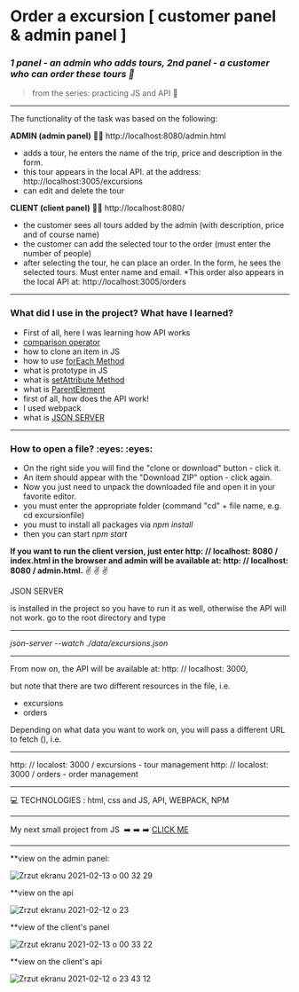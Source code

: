 

<h1> Order a excursion [ customer panel & admin panel ] </h1>

*<h3>1 panel - an admin who adds tours, 2nd panel - a customer who can order these tours :blue_book:</h3>*

>from the series: practicing JS and API  :muscle:

----

The functionality of the task was based on the following:

**ADMIN (admin panel)** :sassy_man:
http://localhost:8080/admin.html

* adds a tour,  he enters the name of the trip, price and description in the form.
* this tour appears in the local API. at the address: http://localhost:3005/excursions
* can edit and delete the tour

**CLIENT (client panel)** :sassy_woman:
http://localhost:8080/

* the customer sees all tours added by the admin (with description, price and of course name)
* the customer can add the selected tour to the order (must enter the number of people)
* after selecting the tour, he can place an order. In the form, he sees the selected tours. Must enter name and email.
*This order also appears in the local API at: http://localhost:3005/orders


-------

<h3>What did I use in the project? What have I learned?</h3>

* First of all, here I was learning how API works
* [comparison operator](https://developer.mozilla.org/en-US/docs/Web/JavaScript/Reference/Operators/Strict_equality)
* how to clone an item in JS
* how to use [forEach Method](https://www.w3schools.com/jsref/jsref_foreach.asp)
* what is prototype in JS
* what is [setAttribute Method](https://www.w3schools.com/jsref/met_element_setattribute.asp)
* what is [ParentElement](https://developer.mozilla.org/en-US/docs/Web/API/Node/parentElement)
* first of all, how does the API work!
* I used webpack
* what is [JSON SERVER](https://www.npmjs.com/package/json-server)


-----
<h3>How to open a file? :eyes:  :eyes: </h3>

* On the right side you will find the "clone or download" button - click it.
* An item should appear with the "Download ZIP" option - click again.
* Now you just need to unpack the downloaded file and open it in your favorite editor.
* you must enter the appropriate folder (command "cd" + file name, e.g. cd excursionfile)
* you must to install all packages via  *npm install*
* then you can start *npm start*


**If you want to run the client version, just enter 
http: // localhost: 8080 / index.html in the browser 
and admin will be available at: http: // localhost: 8080 / admin.html.** 	:v:	 :v: 	:v:

JSON SERVER

is installed in the project so you have to run it as well, otherwise the API will not work.
go to the root directory and type

----

*json-server --watch ./data/excursions.json*

----

From now on, the API will be available at: http: // localhost: 3000, 

but note that there are two different resources in the file, i.e.

* excursions
* orders

Depending on what data you want to work on, you will pass a different URL to fetch (), i.e.

----

http: // localost: 3000 / excursions - tour management
http: // localost: 3000 / orders - order management

-----



:computer: TECHNOLOGIES : html, css and JS, API, WEBPACK, NPM


----

My next small project from JS   :arrow_right: :arrow_right: :arrow_right: [CLICK ME ](https://github.com/martynakil/-testing-SDK-for-GitHub-API)




----


**view on the admin panel:


![Zrzut ekranu 2021-02-13 o 00 32 29](https://user-images.githubusercontent.com/59742201/107833267-02d3ff00-6d93-11eb-9442-8f63f70e1fb7.png)



**view on the api

![Zrzut ekranu 2021-02-12 o 23](https://user-images.githubusercontent.com/59742201/107832859-d2d82c00-6d91-11eb-8354-51d111aef4f1.png)



**view of the client's panel

![Zrzut ekranu 2021-02-13 o 00 33 22](https://user-images.githubusercontent.com/59742201/107833296-154e3880-6d93-11eb-8883-d2b3275204b4.png)




**view on the client's api

![Zrzut ekranu 2021-02-12 o 23 43 12](https://user-images.githubusercontent.com/59742201/107832963-1d59a880-6d92-11eb-806d-31dc697a98d7.png)
